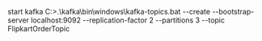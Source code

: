 start kafka
C:\>.\kafka\bin\windows\kafka-topics.bat --create --bootstrap-server localhost:9092 --replication-factor 2 --partitions 3 --topic FlipkartOrderTopic
